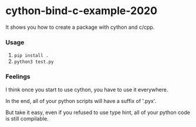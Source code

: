 # cython-bind-c-example-2020
It shows you how to create a package with cython and c/cpp.

### Usage
1. `pip install .`
2. `python3 test.py`

### Feelings
I think once you start to use cython, you have to use it everywhere.

In the end, all of your python scripts will have a suffix of '.pyx'.

But take it easy, even if you refused to use type hint, all of your python code is still compilable.
